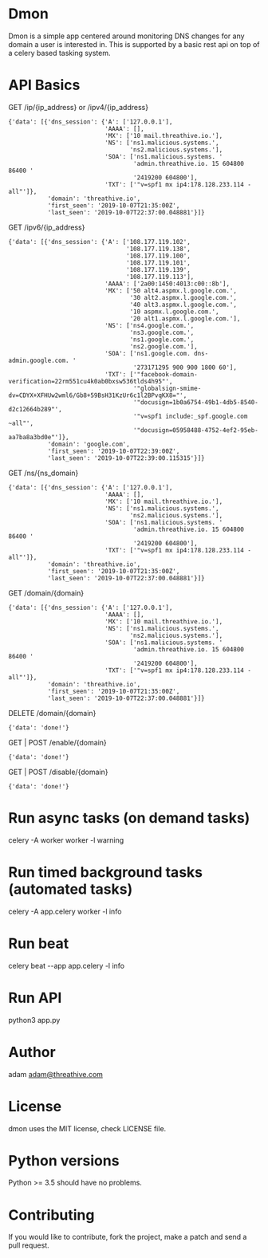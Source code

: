 Dmon
===

Dmon is a simple app centered around monitoring DNS changes for any domain a user is interested in. This is supported by a basic rest api on top of a celery based tasking system.

API Basics
===

GET /ip/{ip_address} or /ipv4/{ip_address}
```
{'data': [{'dns_session': {'A': ['127.0.0.1'],
                           'AAAA': [],
                           'MX': ['10 mail.threathive.io.'],
                           'NS': ['ns1.malicious.systems.',
                                  'ns2.malicious.systems.'],
                           'SOA': ['ns1.malicious.systems. '
                                   'admin.threathive.io. 15 604800 86400 '
                                   '2419200 604800'],
                           'TXT': ['"v=spf1 mx ip4:178.128.233.114 -all"']},
           'domain': 'threathive.io',
           'first_seen': '2019-10-07T21:35:00Z',
           'last_seen': '2019-10-07T22:37:00.048881'}]}

```

GET /ipv6/{ip_address}

```
{'data': [{'dns_session': {'A': ['108.177.119.102',
                                 '108.177.119.138',
                                 '108.177.119.100',
                                 '108.177.119.101',
                                 '108.177.119.139',
                                 '108.177.119.113'],
                           'AAAA': ['2a00:1450:4013:c00::8b'],
                           'MX': ['50 alt4.aspmx.l.google.com.',
                                  '30 alt2.aspmx.l.google.com.',
                                  '40 alt3.aspmx.l.google.com.',
                                  '10 aspmx.l.google.com.',
                                  '20 alt1.aspmx.l.google.com.'],
                           'NS': ['ns4.google.com.',
                                  'ns3.google.com.',
                                  'ns1.google.com.',
                                  'ns2.google.com.'],
                           'SOA': ['ns1.google.com. dns-admin.google.com. '
                                   '273171295 900 900 1800 60'],
                           'TXT': ['"facebook-domain-verification=22rm551cu4k0ab0bxsw536tlds4h95"',
                                   '"globalsign-smime-dv=CDYX+XFHUw2wml6/Gb8+59BsH31KzUr6c1l2BPvqKX8="',
                                   '"docusign=1b0a6754-49b1-4db5-8540-d2c12664b289"',
                                   '"v=spf1 include:_spf.google.com ~all"',
                                   '"docusign=05958488-4752-4ef2-95eb-aa7ba8a3bd0e"']},
           'domain': 'google.com',
           'first_seen': '2019-10-07T22:39:00Z',
           'last_seen': '2019-10-07T22:39:00.115315'}]}
```

GET /ns/{ns_domain}

```
{'data': [{'dns_session': {'A': ['127.0.0.1'],
                           'AAAA': [],
                           'MX': ['10 mail.threathive.io.'],
                           'NS': ['ns1.malicious.systems.',
                                  'ns2.malicious.systems.'],
                           'SOA': ['ns1.malicious.systems. '
                                   'admin.threathive.io. 15 604800 86400 '
                                   '2419200 604800'],
                           'TXT': ['"v=spf1 mx ip4:178.128.233.114 -all"']},
           'domain': 'threathive.io',
           'first_seen': '2019-10-07T21:35:00Z',
           'last_seen': '2019-10-07T22:37:00.048881'}]}
```

GET /domain/{domain}

```
{'data': [{'dns_session': {'A': ['127.0.0.1'],
                           'AAAA': [],
                           'MX': ['10 mail.threathive.io.'],
                           'NS': ['ns1.malicious.systems.',
                                  'ns2.malicious.systems.'],
                           'SOA': ['ns1.malicious.systems. '
                                   'admin.threathive.io. 15 604800 86400 '
                                   '2419200 604800'],
                           'TXT': ['"v=spf1 mx ip4:178.128.233.114 -all"']},
           'domain': 'threathive.io',
           'first_seen': '2019-10-07T21:35:00Z',
           'last_seen': '2019-10-07T22:37:00.048881'}]}
```

DELETE /domain/{domain}
```
{'data': 'done!'}
```

GET | POST  /enable/{domain}
```
{'data': 'done!'}
```

GET | POST  /disable/{domain}
```
{'data': 'done!'}
```

Run async tasks (on demand tasks)
===
 celery -A worker worker -l warning


Run timed background tasks (automated tasks)
===

 celery -A app.celery worker -l info 

Run beat
===
 celery beat --app app.celery -l info


Run API
===

 python3 app.py


Author
======

adam <adam@threathive.com>


License
=======

dmon uses the MIT license, check LICENSE file.


Python versions
===============
Python >= 3.5 should have no problems.


Contributing
============

If you would like to contribute, fork the project, make a patch and send a pull request.



